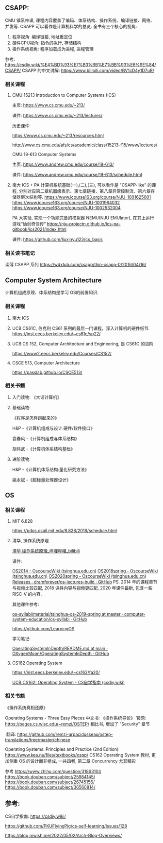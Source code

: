 ## CSAPP:

CMU 镇系神课, 课程内容覆盖了编码、体系结构、操作系统、编译链接、网络、并发等. CSAPP 可以看作是计算机科学的总览.
全书有三个核心的视角:

1. 程序视角: 编译链接, 地址重定位
2. 硬件CPU视角: 指令的执行, 存储结构
3. 操作系统视角: 程序加载成为进程, 进程管理

参考:
https://csdiy.wiki/%E4%BD%93%E7%B3%BB%E7%BB%93%E6%9E%84/CSAPP/
CSAPP 的中文讲解: https://www.bilibili.com/video/BV1cD4y1D7uR/

### 相关课程

1. CMU 15213 Introduction to Computer Systems (ICS)

    主页: https://www.cs.cmu.edu/~213/

    课件: https://www.cs.cmu.edu/~213/lectures/

    历史课件: 

    https://www.cs.cmu.edu/~213/resources.html

    http://www.cs.cmu.edu/afs/cs/academic/class/15213-f15/www/lectures/

    CMU 18-613 Computer Systems

    主页: https://www.andrew.cmu.edu/course/18-613/

    课件: https://www.andrew.cmu.edu/course/18-613/schedule.html

2. 南大 ICS + PA
    计算机系统基础(一),(二),(三), 可以看作是 "CSAPP-like" 的课程, 分别对应第二章机器级表示、第七章链接、第八章异常控制流、第六章存储器层次结构等.
    https://www.icourse163.org/course/NJU-1001625001
    https://www.icourse163.org/course/NJU-1001964032
    https://www.icourse163.org/course/NJU-1002532004

    PA 大实验, 实现一个功能完备的模拟器 NEMU(NJU EMUlator), 在其上运行游戏“仙剑奇侠传”
    https://nju-projectn.github.io/ics-pa-gitbook/ics2021/index.html

    课件:
    https://github.com/liuxinyu123/cs_basis

### 相关读书笔记

读薄 CSAPP 系列
https://wdxtub.com/csapp/thin-csapp-0/2016/04/16/

## Computer System Architecture
计算机组成原理、体系结构是学习 OS的前置知识.

### 相关课程

1. 南大 ICS

2. UCB CS61C, 伯克利 CS61 系列的最后一门课程，深入计算机的硬件细节.
    https://inst.eecs.berkeley.edu/~cs61c/sp22/
  
3. UCB CS 152, Computer Architecture and Engineering, 是 CS61C 的进阶

     https://www2.eecs.berkeley.edu/Courses/CS152/

4. CSCE 513, Computer Architecture

     https://passlab.github.io/CSCE513/

### 相关书籍

1. 入门读物: 《大话计算机》

2. 基础读物: 

   《程序是怎样跑起来的》

   H&P -《计算机组成与设计:硬件/软件接口》

   袁春风 -《计算机组成与体系结构》

   胡伟武 -《计算机体系结构基础》

3. 进阶读物: 

   H&P -《计算机体系结构:量化研究方法》

   姚永斌 -《超标量处理器设计》


## OS

### 相关课程

1. MIT 6.828

   https://pdos.csail.mit.edu/6.828/2018/schedule.html

2. 清华, 操作系统原理

   [清华 操作系统原理_哔哩哔哩_bilibili](https://www.bilibili.com/video/BV1uW411f72n?p=19)

   课件:

   [OS2014 - OscourseWiki (tsinghua.edu.cn)](http://os.cs.tsinghua.edu.cn/oscourse/OS2014#Course_Introduction) 
   [OS2018spring - OscourseWiki (tsinghua.edu.cn)](http://os.cs.tsinghua.edu.cn/oscourse/OS2018spring) 
   [OS2020spring - OscourseWiki (tsinghua.edu.cn)](http://os.cs.tsinghua.edu.cn/oscourse/OS2020spring) [Releases · dramforever/os-lectures-build · GitHub](https://github.com/dramforever/os-lectures-build/releases) 
   PS. 2014 年的课程章节与视频比较匹配, 2018 课件内容与视频更匹配, 2020 年课件最新, 包含一些 RISC-V 的内容.

   其他课件参考:

   [os-syllabi/material/tsinghua-os-2019-spring at master · computer-system-education/os-syllabi · GitHub](https://github.com/computer-system-education/os-syllabi/tree/master/material/tsinghua-os-2019-spring)

   https://github.com/LearningOS

   学习笔记:

   [OperatingSystemInDepth/README.md at main · OXygenMoon/OperatingSystemInDepth · GitHub](https://github.com/OXygenMoon/OperatingSystemInDepth/blob/main/Deep_into_OperatingSystem.md)

3. CS162 Operating System

   https://inst.eecs.berkeley.edu/~cs162/fa20/

   [UCB CS162: Operating System - CS自学指南 (csdiy.wiki)](https://csdiy.wiki/操作系统/CS162/)

### 相关书籍

《操作系统真相还原》

Operating Systems - Three Easy Pieces 
	中文书: 《操作系统导论》
	官网: https://pages.cs.wisc.edu/~remzi/OSTEP/
			相比书, 增加了 "Security" 章节

​	翻译: https://github.com/remzi-arpacidusseau/ostep-translations/tree/master/chinese

 Operating Systems: Principles and Practice (2nd Edition) https://www.kea.nu/files/textbooks/ospp/
	CS162 Operating System 教材, 更加侧重 OS 的设计而非组成, 一共四卷, 第二章 Concurrency 尤其精彩

参考
	https://www.zhihu.com/question/31863104
	https://book.douban.com/subject/25984145/
	https://book.douban.com/subject/26745156/
	https://book.douban.com/subject/36560814/

## 参考:
CS自学指南:
https://csdiy.wiki/

https://github.com/PKUFlyingPig/cs-self-learning/issues/128

https://blog.mwish.me/2022/05/02/Arch-Blog-Overviews/